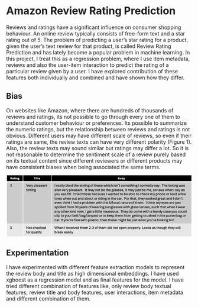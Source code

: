 # Amazon Review Rating Prediction

Reviews and ratings have a significant influence
on consumer shopping behaviour. An
online review typically consists of free-form
text and a star rating out of 5. The problem
of predicting a user’s star rating for a product,
given the user’s text review for that product, is
called Review Rating Prediction and has lately
become a popular problem in machine learning.
In this project, I treat this as a regression
problem, where I use item metadata, reviews
and also the user-item interaction to predict
the rating of a particular review given by a
user. I have explored contribution of these features
both individually and combined and have
shown how they differ.

## Bias
On websites
like Amazon, where there are hundreds of thousands
of reviews and ratings, its not possible to go through
every one of them to understand customer behaviour or
preferences. Its possible to summarize the numeric ratings,
but the relationship between reviews and ratings
is not obvious. Different users may have different scale
of reviews, so even if their ratings are same, the review
texts can have very different polarity (Figure 1). Also,
the review texts may sound similar but ratings may
differ a lot. So it is not reasonable to determine the
sentiment scale of a review purely based on its textual
content since different reviewers or different products
may have consistent biases when being associated the
same terms.

<p align="center">
  <img src="https://github.com/reyasadhu/Review_rating_prediction/blob/main/71da4df0a55d670857555e68c2db4b14359b11ba" alt="Figure" width="500"/>
</p>

## Experimentation

I have experimented with different feature extraction
models to represent the review body and title as high
dimensional embeddings. I have used xgboost as a regression
model and as final features for the model. I
have tried different combination of features like, only
review body textual features, review title and body features,
user interactions, item metadata and different
combination of them.
